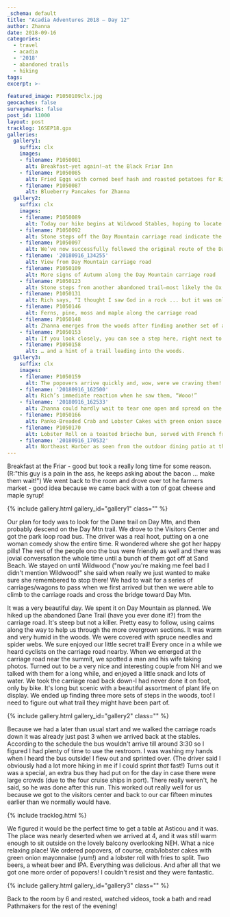 ```yaml
---
_schema: default
title: "Acadia Adventures 2018 – Day 12"
author: Zhanna
date: 2018-09-16
categories:
  - travel
  - acadia
  - '2018' 
  - abandoned trails
  - hiking
tags:
excerpt: >-
  
featured_image: P1050109clx.jpg
geocaches: false
surveymarks: false
post_id: 11000
layout: post
tracklog: 16SEP18.gpx
galleries:
  gallery1:
    suffix: clx
    images:
    - filename: P1050081
      alt: Breakfast—yet again!—at the Black Friar Inn   
    - filename: P1050085  
      alt: Fried Eggs with corned beef hash and roasted potatoes for Rich
    - filename: P1050087  
      alt: Blueberry Pancakes for Zhanna     
  gallery2:
    suffix: clx
    images:
    - filename: P1050089
      alt: Today our hike begins at Wildwood Stables, hoping to locate and retrace the abandoned Dane Path     
    - filename: P1050092  
      alt: Stone steps off the Day Mountain carriage road indicate the old trailhead.
    - filename: P1050097  
      alt: We’ve now successfully followed the original route of the Dane Path up to Day Mountain summit    
    - filename: '20180916_134255'  
      alt: View from Day Mountain carriage road   
    - filename: P1050109  
      alt: More signs of Autumn along the Day Mountain carriage road
    - filename: P1050123  
      alt: Stone steps from another abandoned trail—most likely the Ox Hill to Day Mountain Summit trail  
    - filename: P1050131  
      alt: Rich says, “I thought I saw God in a rock ... but it was only a Dog.”   
    - filename: P1050146  
      alt: Ferns, pine, moss and maple along the carriage road
    - filename: P1050148  
      alt: Zhanna emerges from the woods after finding another set of abandoned steps    
    - filename: P1050153  
      alt: If you look closely, you can see a step here, right next to the carriage road ...
    - filename: P1050158  
      alt: … and a hint of a trail leading into the woods.                              
  gallery3:
    suffix: clx
    images:
    - filename: P1050159  
      alt: The popovers arrive quickly and, wow, were we craving them!   
    - filename: '20180916_162500'  
      alt: Rich’s immediate reaction when he saw them, “Wooo!”
    - filename: '20180916_162533'  
      alt: Zhanna could hardly wait to tear one open and spread on the butter and strawberry jam.    
    - filename: P1050166  
      alt: Panko-Breaded Crab and Lobster Cakes with green onion sauce and lime   
    - filename: P1050170  
      alt: Lobster Roll on a toasted brioche bun, served with French fries
    - filename: '20180916_170532'  
      alt: Northeast Harbor as seen from the outdoor dining patio at the Asticou Inn & Restaurant  
---
```


Breakfast at the Friar - good but took a really long time for some reason. (R:"this guy is a pain in the ass, he keeps asking about the bacon ... make them wait!") We went back to the room and drove over tot he farmers market - good idea because we came back with a ton of goat cheese and maple syrup!

{% include gallery.html gallery_id="gallery1" class="" %}

Our plan for tody was to look for the Dane trail on Day Mtn, and then probably descend on the Day Mtn trail. We drove to the Visitors Center and got the park loop road bus. The driver was a real hoot, putting on a one woman comedy show the entire time. R wondered where she got her happy pills! The rest of the people ono the bus were friendly as well and there was jovial conversation the whole time until a bunch of them got off at Sand Beach. We stayed on until Wildwood ("now you're making me feel bad I didn't mention Wildwood!" she said when really we just wanted to make sure she remembered to stop there! We had to wait for a series of carriages/wagons to pass when we first arrived but then we were able to climb to the carriage roads and cross the bridge toward Day Mtn.

It was a very beautiful day. We spent it on Day Mountain as planned. We hiked up the abandoned Dane Trail (have you ever done it?) from the carriage road. It's steep but not a killer. Pretty easy to follow, using cairns along the way to help us through the more overgrown sections. It was warm and very humid in the woods. We were covered with spruce needles and spider webs. We sure enjoyed our little secret trail! Every once in a while we heard cyclists on the carriage road nearby. When we emerged at the carriage road near the summit, we spotted a man and his wife taking photos. Turned out to be a very nice and interesting couple from NH and we talked with them for a long while, and enjoyed a little snack and lots of water. We took the carriage road back down-I had never done it on foot, only by bike. It's long but scenic with a beautiful assortment of plant life on display. We ended up finding three more sets of steps in the woods, too! I need to figure out what trail they might have been part of. 

{% include gallery.html gallery_id="gallery2" class="" %}

Because we had a later than usual start and we walked the carriage roads down it was already just past 3 when we arrived back at the stables. According to the schedule the bus wouldn't arrive till around 3:30 so I figured I had plenty of time to use the restroom. I was washing my hands when I heard the bus outside! I flew out and sprinted over. (The driver said I obviously had a lot more hiking in me if I could sprint _that_ fast!) Turns out it was a special, an extra bus they had put on for the day in case there were large crowds (due to the four cruise ships in port). There really weren't, he said, so he was done after this run. This worked out really well for us because we got to the visitors center and back to our car fifteen minutes earlier than we normally would have.

{% include tracklog.html %}

We figured it would be the perfect time to get a table at Asticou and it was. The place was nearly deserted when we arrived at 4, and it was still warm enough to sit outside on the lovely balcony overlooking NEH. What a nice relaxing place! We ordered popovers, of course, crab/lobster cakes with green onion mayonnaise (yum!) and a lobster roll with fries to split. Two beers, a 
wheat beer and IPA. Everything was delicious. And after all that we got one more order of popovers! I couldn't resist and they were fantastic.

{% include gallery.html gallery_id="gallery3" class="" %}

Back to the room by 6 and rested, watched videos, took a bath and read Pathmakers for the rest of the evening!